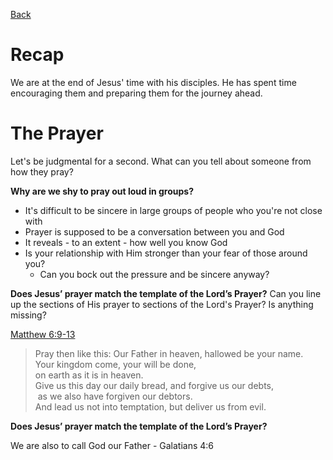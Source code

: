 [Back](./index.md)
# Recap
We are at the end of Jesus' time with his disciples.
He has spent time encouraging them and preparing them for the journey ahead.

# The Prayer
Let's be judgmental for a second.
What can you tell about someone from how they pray?

**Why are we shy to pray out loud in groups?**
- It's difficult to be sincere in large groups of people who you're not close with
- Prayer is supposed to be a conversation between you and God
- It reveals - to an extent - how well you know God
- Is your relationship with Him stronger than your fear of those around you?
	- Can you bock out the pressure and be sincere anyway?

**Does Jesus’ prayer match the template of the Lord’s Prayer?**
Can you line up the sections of His prayer to sections of the Lord's Prayer?
Is anything missing?

[Matthew 6:9-13](https://www.esv.org/Matthew+6/)
> Pray then like this: 
	Our Father in heaven, hallowed be your name.  
	Your kingdom come, your will be done,  
	on earth as it is in heaven.  
	Give us this day our daily bread, and forgive us our debts,  
	 as we also have forgiven our debtors.  
	And lead us not into temptation, but deliver us from evil.

**Does Jesus’ prayer match the template of the Lord’s Prayer?**


We are also to call God our Father - Galatians 4:6

